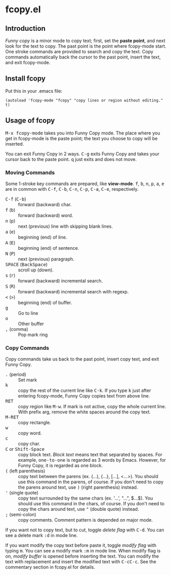 # fcopy.el

## Introduction

<dfn>Funny copy</dfn> is a minor mode to copy text; first, set the **paste
point**, and next look for the text to copy.  The past point is the point where
fcopy-mode start.  One stroke commands are provided to search and copy the text.
Copy commands automatically back the cursor to the past point, insert the text,
and exit fcopy-mode.

## Install fcopy

Put this in your .emacs file:

    (autoload 'fcopy-mode "fcopy" "copy lines or region without editing." t)


## Usage of fcopy

<kbd>M-x fcopy-mode</kbd> takes you into Funny Copy mode.  The place where you
get in fcopy-mode is the paste point; the text you choose to copy will be
inserted.

You can exit Funny Copy in 2 ways.  <kbd>C-g</kbd> exits Funny Copy and takes
your cursor back to the paste point.  <kbd>q</kbd> just exits and does not move.

### Moving Commands

Some 1-stroke key commands are prepared, like **view-mode**.  <kbd>f</kbd>,
<kbd>b</kbd>, <kbd>n</kbd>, <kbd>p</kbd>, <kbd>a</kbd>, <kbd>e</kbd> are in
common with <kbd>C-f</kbd>, <kbd>C-b</kbd>, <kbd>C-n</kbd>, <kbd>C-p</kbd>,
<kbd>C-a</kbd>, <kbd>C-e</kbd>, respectively.

<dl class="def">
   <dt><kbd>C-f</kbd> (<kbd>C-b</kbd>)</dt>
   <dd>forward (backward) char.</dd>

   <dt><kbd>f</kbd> (<kbd>b</kbd>)</dt>
   <dd>forward (backward) word.</dd>

   <dt><kbd>n</kbd> (<kbd>p</kbd>)</dt>
   <dd>next (previous) line with skipping blank lines.</dd>

   <dt><kbd>a</kbd> (<kbd>e</kbd>)</dt>
   <dd>beginning (end) of line.</dd>

   <dt><kbd>A</kbd> (<kbd>E</kbd>)</dt>
   <dd>beginning (end) of sentence.</dd>

   <dt><kbd>N</kbd> (<kbd>P</kbd>)</dt>
   <dd>next (previous) paragraph.</dd>

   <dt><kbd>SPACE</kbd> (<kbd>BackSpace</kbd>)</dt>
   <dd>scroll up (down).</dd>

   <dt><kbd>s</kbd> (<kbd>r</kbd>)</dt>
   <dd>forward (backward) incremental search.</dd>

   <dt><kbd>S</kbd> (<kbd>R</kbd>)</dt>
   <dd>forward (backward) incremental search with regexp.</dd>

   <dt><kbd>&lt;</kbd> (<kbd>&gt;</kbd>)</dt>
   <dd>beginning (end) of buffer.</dd>

   <dt><kbd>g</kbd></dt>
   <dd>Go to line</dd>

   <dt><kbd>o</kbd></dt>
   <dd>Other buffer</dd>

   <dt><kbd>,</kbd> (comma)</dt>
   <dd>Pop mark ring</dd>
</dl>

### Copy Commands

Copy commands take us back to the past point, insert copy text, and exit Funny Copy.

<dl class="def">
   <dt><kbd>.</kbd> (period)</dt>
   <dd>Set mark</dd>

   <dt><kbd>k</kbd></dt>
   <dd>copy the rest of the current line like <kbd>C-k</kbd>.
    If you type <kbd>k</kbd> just after entering fcopy-mode,
    Funny Copy copies text from above line.</dd>

   <dt><kbd>RET</kbd></dt>
   <dd>copy region like <kbd>M-w</kbd>.
    If mark is not active, copy the whole current line.
    With prefix arg, remove the white spaces around the copy text.</dd>

   <dt><kbd>M-RET</kbd></dt>
   <dd>copy rectangle.</dd>

   <dt><kbd>w</kbd></dt>
   <dd>copy word.</dd>

   <dt><kbd>c</kbd></dt>   
   <dd>copy char.</dd>

   <dt><kbd>C</kbd> or <kbd>Shift-Space</kbd></dt>
   <dd>copy block text.
    <dfn>Block text</dfn> means text that separated by spaces.
    For example, <samp>one-to-one</samp> is regarded as 3 words by Emacs.
    However, for Funny Copy, it is regarded as one block.</dd>

   <dt><kbd>(</kbd> (left parenthesis)</dt>
   <dd>copy text between the parens (ex. (...), {...}, [...], &lt;...&gt;).
    You should use this command in the parens, of course.
    If you don't need to copy the parens around text,
    use <kbd>)</kbd> (right parenthesis) instead.</dd>
  
   <dt><kbd>'</kbd> (single quote)</dt>
   <dd>copy text surrounded by the same chars (ex. '...', "...", $...$).
    You should use this command in the chars, of course.
    If you don't need to copy the chars around text,
    use <kbd>&quot;</kbd> (double quote) instead.</dd>

   <dt><kbd>;</kbd> (semi-colon)</dt>
   <dd>copy comments. Comment pattern is depended on major mode.</dd>
</dl>

If you want not to copy text, but to cut, toggle <dfn>delete flag</dfn> with
<kbd>C-d</kbd>.  You can see a delete mark <samp>:d</samp> in mode line.</p>

If you want modify the copy text before paste it, toggle <dfn>modify flag</dfn>
with typing <kbd>m</kbd>.  You can see a modify mark <samp>:m</samp> in mode
line.  When modify flag is on, <dfn>modify buffer</dfn> is opened before
inserting the text.  You can modify the text with replacement and insert the
modified text with <kbd>C-cC-c</kbd>.  See the commentary section in fcopy.el
for details.
